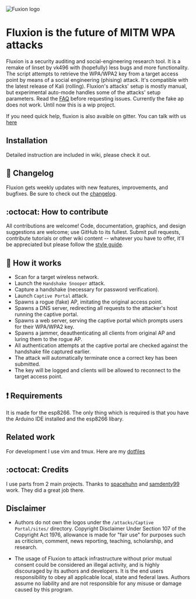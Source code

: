 ![Fuxion logo](https://github.com/FluxionNetwork/fluxion-esp8266/raw/master/logos/logo.jpg)

# Fluxion is the future of MITM WPA attacks
Fluxion is a security auditing and social-engineering research tool. It is a remake of linset by vk496 with (hopefully) less bugs and more functionality. The script attempts to retrieve the WPA/WPA2 key from a target access point by means of a social engineering (phising) attack. It's compatible with the latest release of Kali (rolling). Fluxion's attacks' setup is mostly manual, but experimental auto-mode handles some of the attacks' setup parameters. Read the [FAQ](https://github.com/FluxionNetwork/fluxion/wiki/FAQ) before requesting issues.
Currently the fake ap does not work. Until now this is a wip project.

If you need quick help, fluxion is also avaible on gitter. You can talk with us [here](https://gitter.im/FluxionNetwork/Lobby)
## Installation
Detailed instruction are included in wiki, please check it out.

## :scroll: Changelog
Fluxion gets weekly updates with new features, improvements, and bugfixes.
Be sure to check out the [changelog](https://github.com/FluxionNetwork/fluxion-esp8266/commits/master).

## :octocat: How to contribute
All contributions are welcome! Code, documentation, graphics, and design suggestions are welcome; use GitHub to its fullest. Submit pull requests, contribute tutorials or other wiki content -- whatever you have to offer, it'll be appreciated but please follow the [style guide](https://github.com/FluxionNetwork/fluxion/wiki/Code-style-guide).

## :book: How it works
* Scan for a target wireless network.
* Launch the `Handshake Snooper` attack.
* Capture a handshake (necessary for password verification).
* Launch `Captive Portal` attack.
* Spawns a rogue (fake) AP, imitating the original access point.
* Spawns a DNS server, redirecting all requests to the attacker's host running the captive portal.
* Spawns a web server, serving the captive portal which prompts users for their WPA/WPA2 key.
* Spawns a jammer, deauthenticating all clients from original AP and luring them to the rogue AP.
* All authentication attempts at the captive portal are checked against the handshake file captured earlier.
* The attack will automatically terminate once a correct key has been submitted.
* The key will be logged and clients will be allowed to reconnect to the target access point.


## :heavy_exclamation_mark: Requirements

It is made for the esp8266. The only thing which is required is that you have the Arduino IDE installed and the esp8266 libary.

## Related work

For development I use vim and tmux. Here are my [dotfiles](https://github.com/deltaxflux/takumi/)
## :octocat: Credits
I use parts from 2 main projects. Thanks to [spacehuhn](https://github.com/spacehuhn/esp8266_deauther) and [samdenty99](https://github.com/samdenty99/Wi-PWN) work. They did a great job there.

## Disclaimer
* Authors do not own the logos under the `/attacks/Captive Portal/sites/` directory. Copyright Disclaimer Under Section 107 of the Copyright Act 1976, allowance is made for "fair use" for purposes such as criticism, comment, news reporting, teaching, scholarship, and research.

* The usage of Fluxion to attack infrastructure without prior mutual consent could be considered an illegal activity, and is highly discouraged by its authors and developers. It is the end users responsibility to obey all applicable local, state and federal laws. Authors assume no liability and are not responsible for any misuse or damage caused by this program.
